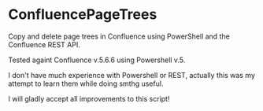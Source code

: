 # ConfluencePageTrees
Copy and delete page trees in Confluence using PowerShell and the Confluence REST API. 

Tested againt Confluence v.5.6.6 using Powershell v.5.

I don't have much experience with Powershell or REST, actually this was my attempt to learn them while doing smthg useful.

I will gladly accept all improvements to this script! 
